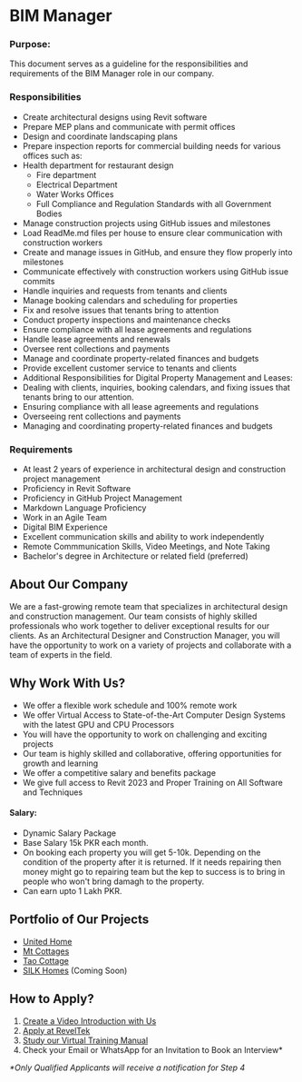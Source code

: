# BIM Manager

### Purpose:
This document serves as a guideline for the responsibilities and requirements of the BIM Manager role in our company.

### Responsibilities
- Create architectural designs using Revit software
- Prepare MEP plans and communicate with permit offices
- Design and coordinate landscaping plans
- Prepare inspection reports for commercial building needs for various offices such as:
- Health department for restaurant design
  - Fire department
  - Electrical Department
  - Water Works Offices
  - Full Compliance and Regulation Standards with all Government Bodies
- Manage construction projects using GitHub issues and milestones
- Load ReadMe.md files per house to ensure clear communication with construction workers
- Create and manage issues in GitHub, and ensure they flow properly into milestones
- Communicate effectively with construction workers using GitHub issue commits
- Handle inquiries and requests from tenants and clients
- Manage booking calendars and scheduling for properties
- Fix and resolve issues that tenants bring to attention
- Conduct property inspections and maintenance checks
- Ensure compliance with all lease agreements and regulations
- Handle lease agreements and renewals
- Oversee rent collections and payments
- Manage and coordinate property-related finances and budgets
- Provide excellent customer service to tenants and clients
- Additional Responsibilities for Digital Property Management and Leases:
- Dealing with clients, inquiries, booking calendars, and fixing issues that tenants bring to our attention.
- Ensuring compliance with all lease agreements and regulations
- Overseeing rent collections and payments
- Managing and coordinating property-related finances and budgets

### Requirements
- At least 2 years of experience in architectural design and construction project management
- Proficiency in Revit Software
- Proficiency in GitHub Project Management
- Markdown Language Proficiency
- Work in an Agile Team
- Digital BIM Experience
- Excellent communication skills and ability to work independently
- Remote Commmunication Skills, Video Meetings, and Note Taking
- Bachelor's degree in Architecture or related field (preferred)

## About Our Company
We are a fast-growing remote team that specializes in architectural design and construction management. Our team consists of highly skilled professionals who work together to deliver exceptional results for our clients. As an Architectural Designer and Construction Manager, you will have the opportunity to work on a variety of projects and collaborate with a team of experts in the field.

## Why Work With Us?
- We offer a flexible work schedule and 100% remote work
- We offer Virtual Access to State-of-the-Art Computer Design Systems with the latest GPU and CPU Processors
- You will have the opportunity to work on challenging and exciting projects
- Our team is highly skilled and collaborative, offering opportunities for growth and learning
- We offer a competitive salary and benefits package
- We give full access to Revit 2023 and Proper Training on All Software and Techniques

#### Salary:
- Dynamic Salary Package 
- Base Salary 15k PKR each month. 
- On booking each property you will get 5-10k. Depending on the condition of the property after it is returned. If it needs repairing then money might go to repairing team but the kep to success is to bring in people who won't bring damagh to the property. 
- Can earn upto 1 Lakh PKR. 

## Portfolio of Our Projects
- [United Home](https://github.com/United-Home/Overview)
- [Mt Cottages](https://mtcottages.com/)
- [Tao Cottage](https://taocottage.com/)
- [SILK Homes](https://silkhomes.org/) (Coming Soon)

## How to Apply?
1. [Create a Video Introduction with Us](https://intro.reveltek.com/)
2. [Apply at RevelTek](https://apply.reveltek.com/)
3. [Study our Virtual Training Manual](https://training.reveltek.com/)
4. Check your Email or WhatsApp for an Invitation to Book an Interview*

_*Only Qualified Applicants will receive a notification for Step 4_
